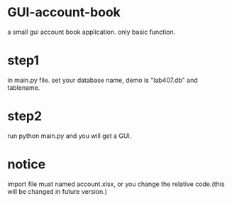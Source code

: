 # GUI-account-book
a small gui account book application. only basic function.

# step1
in main.py file. set your database name, demo is "lab407.db" and tablename.

# step2
run python main.py and you will get a GUI.

# notice
import file must named account.xlsx, or you change the relative code.(this will be changed in future version.)
